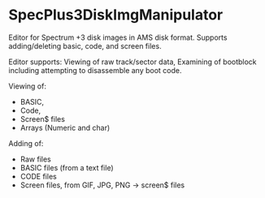 # SpecPlus3DiskImgManipulator
Editor for Spectrum +3 disk images in AMS disk format.
Supports adding/deleting basic, code, and screen files. 

Editor supports:
Viewing of raw track/sector data,
Examining of bootblock including attempting to disassemble any boot code. 

Viewing of:
  * BASIC, 
  * Code, 
  * Screen$ files
  * Arrays (Numeric and char)
 
Adding of: 
  * Raw files
  * BASIC files (from a text file)
  * CODE files
  * Screen files, from GIF, JPG, PNG -> screen$ files
